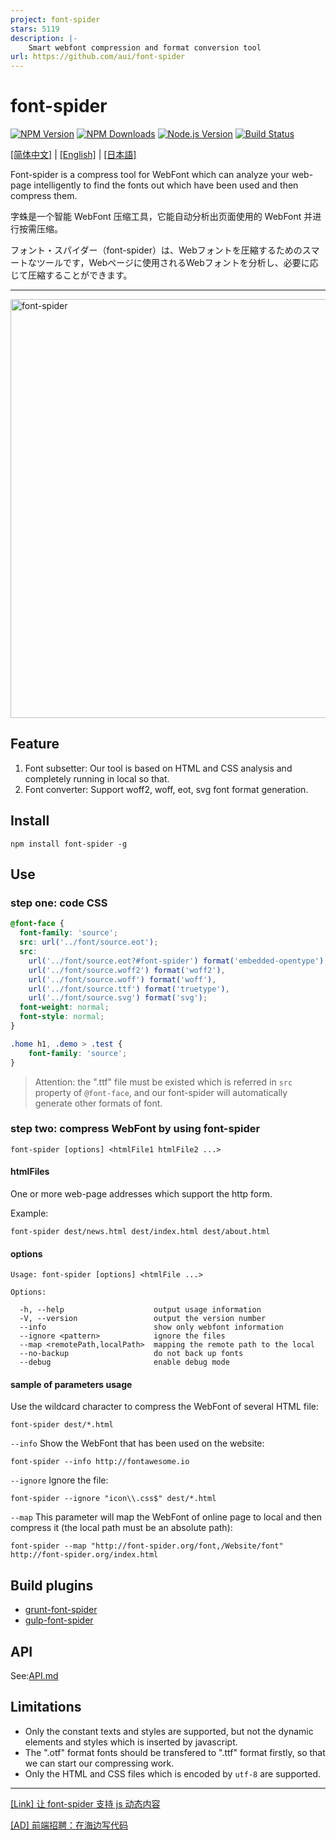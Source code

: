 ```yaml
---
project: font-spider
stars: 5119
description: |-
    Smart webfont compression and format conversion tool
url: https://github.com/aui/font-spider
---
```


# font-spider

[![NPM Version][npm-image]][npm-url]
[![NPM Downloads][downloads-image]][downloads-url]
[![Node.js Version][node-version-image]][node-version-url]
[![Build Status][travis-ci-image]][travis-ci-url]

[[简体中文]](./README-ZH-CN.md) | [[English]](./README.md) | [[日本語]](./README-JA.md)

Font-spider is a compress tool for WebFont which can analyze your web-page intelligently to find the fonts out which have been used and then compress them.

字蛛是一个智能 WebFont 压缩工具，它能自动分析出页面使用的 WebFont 并进行按需压缩。

フォント・スパイダー（font-spider）は、Webフォントを圧縮するためのスマートなツールです，Webページに使用されるWebフォントを分析し、必要に応じて圧縮することができます。

------------------

<img alt="font-spider" width="670" src="https://cloud.githubusercontent.com/assets/1791748/15415184/8bc574ac-1e73-11e6-92b9-515281620e9d.png">

## Feature

1. Font subsetter: Our tool is based on HTML and CSS analysis and completely running in local so that.
2. Font converter: Support woff2, woff, eot, svg font format generation.

## Install

``` shell
npm install font-spider -g
```

## Use

### step one: code CSS

``` css
@font-face {
  font-family: 'source';
  src: url('../font/source.eot');
  src:
    url('../font/source.eot?#font-spider') format('embedded-opentype'),
    url('../font/source.woff2') format('woff2'),
    url('../font/source.woff') format('woff'),
    url('../font/source.ttf') format('truetype'),
    url('../font/source.svg') format('svg');
  font-weight: normal;
  font-style: normal;
}

.home h1, .demo > .test {
    font-family: 'source';
}
```

> Attention: the ".ttf" file must be existed which is referred in `src` property of `@font-face`, and our font-spider will automatically generate other formats of font.

### step two: compress WebFont by using font-spider

``` shell
font-spider [options] <htmlFile1 htmlFile2 ...>
```

#### htmlFiles

One or more web-page addresses which support the http form.

Example:

``` shell
font-spider dest/news.html dest/index.html dest/about.html
```

#### options

```
Usage: font-spider [options] <htmlFile ...>

Options:

  -h, --help                    output usage information
  -V, --version                 output the version number
  --info                        show only webfont information
  --ignore <pattern>            ignore the files
  --map <remotePath,localPath>  mapping the remote path to the local
  --no-backup                   do not back up fonts
  --debug                       enable debug mode
```

#### sample of parameters usage

Use the wildcard character to compress the WebFont of several HTML file:

``` shell
font-spider dest/*.html
```

`--info` Show the WebFont that has been used on the website:

``` shell
font-spider --info http://fontawesome.io
```

`--ignore` Ignore the file:

``` shell
font-spider --ignore "icon\\.css$" dest/*.html
```

`--map` This parameter will map the WebFont of online page to local and then compress it (the local path must be an absolute path):

``` shell
font-spider --map "http://font-spider.org/font,/Website/font" http://font-spider.org/index.html
```

## Build plugins

- [grunt-font-spider](https://github.com/aui/grunt-font-spider)
- [gulp-font-spider](https://github.com/aui/gulp-font-spider)

## API

See:[API.md](./API.md)

## Limitations

- Only the constant texts and styles are supported, but not the dynamic elements and styles which is inserted by javascript.
- The ".otf" format fonts should be transfered to ".ttf" format firstly, so that we can start our compressing work.
- Only the HTML and CSS files which is encoded by `utf-8` are supported.

[npm-image]: https://img.shields.io/npm/v/font-spider.svg
[npm-url]: https://npmjs.org/package/font-spider
[node-version-image]: https://img.shields.io/node/v/font-spider.svg
[node-version-url]: http://nodejs.org/download/
[downloads-image]: https://img.shields.io/npm/dm/font-spider.svg
[downloads-url]: https://npmjs.org/package/font-spider
[travis-ci-image]: https://travis-ci.org/aui/font-spider.svg?branch=master
[travis-ci-url]: https://travis-ci.org/aui/font-spider

-----------------

[\[Link\] 让 font-spider 支持 js 动态内容](https://github.com/allanguys/font-spider-plus)

[\[AD\] 前端招聘：在海边写代码](https://juejin.im/post/5a2651d06fb9a0451c3a40ad)

